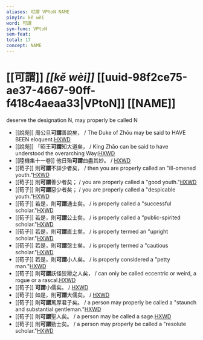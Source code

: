 ```yaml
---
aliases: 可謂 VPtoN NAME
pinyin: kě wèi
word: 可謂
syn-func: VPtoN
sem-feat: 
total: 17
concept: NAME 
---
```

# [[可謂]] *[[kě wèi]]*  [[uuid-98f2ce75-ae37-4667-90ff-f418c4aeaa33|VPtoN]] [[NAME]]
deserve the designation N, may properly be called N
 - [[說苑]] 周公旦**可謂**善說矣， / The Duke of Zhōu may be said to HAVE BEEN eloquent.[HXWD](https://hxwd.org/textview.html?location=CH1a0907_CHANT_001-12a.21)
 - [[說苑]] 「昭王**可謂**知大道矣， / King Zhāo can be said to have understood the overarching Way:[HXWD](https://hxwd.org/textview.html?location=CH1a0907_CHANT_001-30a.17)
 - [[陸機集十一卷]] 他日殆**可謂**曲盡其妙。 / [HXWD](https://hxwd.org/textview.html?location=CH2b1575_CHANT_001-1a.17)
 - [[荀子]] 則**可謂**不詳少者矣，
                     / then you are properly called an "ill-omened youth."[HXWD](https://hxwd.org/textview.html?location=KR3a0002_tls_002-11a.12)
 - [[荀子]] 則**可謂**善少者矣；
                     / you are properly called a "good youth."[HXWD](https://hxwd.org/textview.html?location=KR3a0002_tls_002-11a.3)
 - [[荀子]] 則**可謂**惡少者矣；
                     / you are properly called a "despicable youth."[HXWD](https://hxwd.org/textview.html?location=KR3a0002_tls_002-11a.9)
 - [[荀子]] 若是，則**可謂**通士矣。
                     / is properly called a "successful scholar."[HXWD](https://hxwd.org/textview.html?location=KR3a0002_tls_003-11a.11)
 - [[荀子]] 若是，則**可謂**公士矣。
                     / is properly called a "public-spirited scholar."[HXWD](https://hxwd.org/textview.html?location=KR3a0002_tls_003-11a.16)
 - [[荀子]] 若是，則**可謂**直士矣。
                     / is properly termed an "upright scholar."[HXWD](https://hxwd.org/textview.html?location=KR3a0002_tls_003-11a.25)
 - [[荀子]] 若是，則**可謂**愨士矣。
                     / is properly termed a "cautious scholar."[HXWD](https://hxwd.org/textview.html?location=KR3a0002_tls_003-11a.30)
 - [[荀子]] 若是，則**可謂**小人矣。 / is properly considered a "petty man."[HXWD](https://hxwd.org/textview.html?location=KR3a0002_tls_003-11a.35)
 - [[荀子]] 則**可謂**訞怪狡猾之人矣，
                     / can only be called eccentric or weird, a rogue or a rascal.[HXWD](https://hxwd.org/textview.html?location=KR3a0002_tls_006-12a.30)
 - [[荀子]] **可謂**小儒矣。
                     / [HXWD](https://hxwd.org/textview.html?location=KR3a0002_tls_008-18a.17)
 - [[荀子]] 如是，則**可謂**大儒矣。
                     / [HXWD](https://hxwd.org/textview.html?location=KR3a0002_tls_008-18a.21)
 - [[荀子]] 則**可謂**篤厚君子矣。
                     / a person may properly be called a "staunch and substantial gentleman."[HXWD](https://hxwd.org/textview.html?location=KR3a0002_tls_008-9a.22)
 - [[荀子]] 則**可謂**聖人矣。 / a person may be called a sage.[HXWD](https://hxwd.org/textview.html?location=KR3a0002_tls_008-9a.34)
 - [[荀子]] 則**可謂**勁士矣。
                     / a person may properly be called a "resolute scholar."[HXWD](https://hxwd.org/textview.html?location=KR3a0002_tls_008-9a.9)